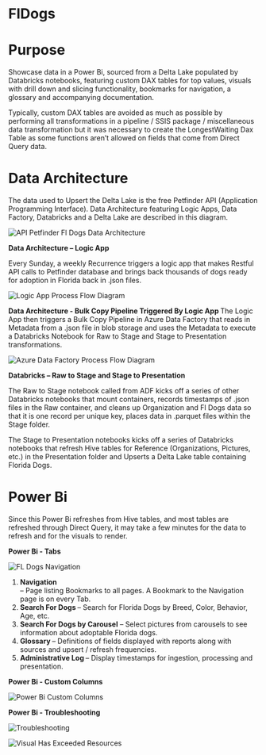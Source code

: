 # FlDogs
<h1> <b>Purpose</b>  </h1>

Showcase data in a Power Bi, sourced from a Delta Lake populated by Databricks notebooks, featuring custom DAX tables for top values, visuals with drill down and slicing functionality, bookmarks for navigation, a glossary and accompanying documentation.  

Typically, custom DAX tables are avoided as much as possible by performing all transformations in a pipeline / SSIS package / miscellaneous data transformation but it was necessary to create the LongestWaiting Dax Table as some functions aren’t allowed on fields that come from Direct Query data.  

<h1> <b> Data Architecture </b> </h1>

The data used to Upsert the Delta Lake is the free Petfinder API (Application Programming Interface). Data Architecture featuring Logic Apps, Data Factory, Databricks and a Delta Lake are described in this diagram. 

![API Petfinder Fl Dogs Data Architecture](https://github.com/RemoteDataEngineer/FlDogs/assets/140629527/0afa4e81-10e1-4149-bd2c-7c9b60e529fc)


<b>Data Architecture – Logic App</b> 

Every Sunday, a weekly Recurrence triggers a logic app that makes Restful API calls to Petfinder database and brings back thousands of dogs ready for adoption in Florida back in .json files.  

![Logic App Process Flow Diagram](https://github.com/RemoteDataEngineer/FlDogs/assets/140629527/afe4ca7c-1bf5-4b0a-ade0-e9d59e9e2b35)

<b>Data Architecture - Bulk Copy Pipeline Triggered By Logic App </b>
The Logic App then triggers a Bulk Copy Pipeline in Azure Data Factory that reads in Metadata from a .json file in blob storage and uses the Metadata to execute a Databricks Notebook for Raw to Stage and Stage to Presentation transformations.  

![Azure Data Factory Process Flow Diagram](https://github.com/RemoteDataEngineer/FlDogs/assets/140629527/00c3e6ff-42bb-4627-8083-6a24c9c9e0fd)


<b>Databricks – Raw to Stage and Stage to Presentation </b>

The Raw to Stage notebook called from ADF kicks off a series of other Databricks notebooks that mount containers, records timestamps of .json files in the Raw container, and cleans up Organization and Fl Dogs data so that it is one record per unique key, places data in .parquet files within the Stage folder.  

The Stage to Presentation notebooks kicks off a series of Databricks notebooks that refresh Hive tables for Reference (Organizations, Pictures, etc.) in the Presentation folder and Upserts a Delta Lake table containing Florida Dogs. 

<h1> <b> Power Bi </b> </h1>
Since this Power Bi refreshes from Hive tables, and most tables are refreshed through Direct Query, it may take a few minutes for the data to refresh and for the visuals to render.


<b> Power Bi - Tabs </b>

![FL Dogs Navigation](https://github.com/RemoteDataEngineer/FlDogs/assets/140629527/7b182619-a52a-4c37-9050-82b44e0c805a)

<ol>
<li> <b>Navigation </li> </b> – Page listing Bookmarks to all pages. A Bookmark to the Navigation page is on every Tab. </li>
<li> <b>Search For Dogs </b>– Search for Florida Dogs by Breed, Color, Behavior, Age, etc. </li>
<li> <b>Search For Dogs by Carousel</b> – Select pictures from carousels to see information about adoptable Florida dogs.  </li>
<li> <b> Glossary </b> – Definitions of fields displayed with reports along with sources and upsert / refresh frequencies.  </li>
<li> <b> Administrative Log </b>  – Display timestamps for ingestion, processing and presentation.  </li>
</ol>

<b> Power Bi - Custom Columns </b>

![Power Bi Custom Columns](https://github.com/RemoteDataEngineer/FlDogs/assets/140629527/5c546c66-69b8-4ff3-b508-6060c8969315)

<b> Power Bi - Troubleshooting </b>

![Troubleshooting](https://github.com/RemoteDataEngineer/FlDogs/assets/140629527/8b518a7a-6fe2-4de8-a19f-4118fa480874)

![Visual Has Exceeded Resources](https://github.com/RemoteDataEngineer/FlDogs/assets/140629527/e3148b45-749d-4d16-861a-54b739285012)
